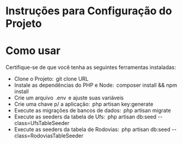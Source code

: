 # Instruções para Configuração do Projeto

# Como usar

Certifique-se de que você tenha as seguintes ferramentas instaladas:

- ⁠Clone o Projeto:  ⁠ git clone URL ⁠
- ⁠Instale as dependências do PHP e Node: ⁠ composer install && npm install ⁠
- ⁠Crie um arquivo ⁠ .env ⁠ e ajuste suas variáveis
- ⁠Crie uma chave p/ a aplicação: ⁠ php artisan key:generate ⁠
- ⁠Execute as migrações de bancos de dados: ⁠ php artisan migrate ⁠
- ⁠Execute as seeders da tabela de Ufs: ⁠ php artisan db:seed --class=UfsTableSeeder
- ⁠Execute as seeders da tabela de Rodovias: ⁠ php artisan db:seed --class=RodoviasTableSeeder

